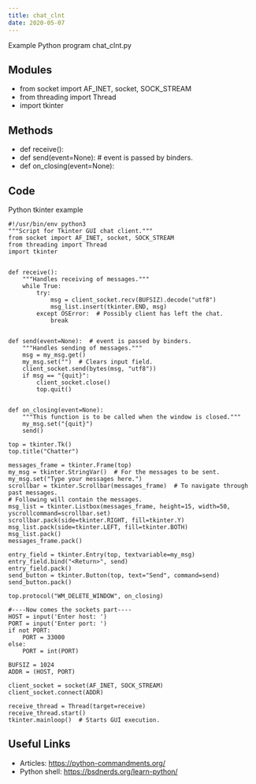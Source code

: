 ```yaml
---
title: chat_clnt
date: 2020-05-07
---
```

Example Python program chat_clnt.py

## Modules

* from socket import AF_INET, socket, SOCK_STREAM
* from threading import Thread
* import tkinter

## Methods

* def receive():
* def send(event=None):  # event is passed by binders.
* def on_closing(event=None):

## Code

Python tkinter example

    #!/usr/bin/env python3
    """Script for Tkinter GUI chat client."""
    from socket import AF_INET, socket, SOCK_STREAM
    from threading import Thread
    import tkinter
    
    
    def receive():
        """Handles receiving of messages."""
        while True:
            try:
                msg = client_socket.recv(BUFSIZ).decode("utf8")
                msg_list.insert(tkinter.END, msg)
            except OSError:  # Possibly client has left the chat.
                break
    
    
    def send(event=None):  # event is passed by binders.
        """Handles sending of messages."""
        msg = my_msg.get()
        my_msg.set("")  # Clears input field.
        client_socket.send(bytes(msg, "utf8"))
        if msg == "{quit}":
            client_socket.close()
            top.quit()
    
    
    def on_closing(event=None):
        """This function is to be called when the window is closed."""
        my_msg.set("{quit}")
        send()
    
    top = tkinter.Tk()
    top.title("Chatter")
    
    messages_frame = tkinter.Frame(top)
    my_msg = tkinter.StringVar()  # For the messages to be sent.
    my_msg.set("Type your messages here.")
    scrollbar = tkinter.Scrollbar(messages_frame)  # To navigate through past messages.
    # Following will contain the messages.
    msg_list = tkinter.Listbox(messages_frame, height=15, width=50, yscrollcommand=scrollbar.set)
    scrollbar.pack(side=tkinter.RIGHT, fill=tkinter.Y)
    msg_list.pack(side=tkinter.LEFT, fill=tkinter.BOTH)
    msg_list.pack()
    messages_frame.pack()
    
    entry_field = tkinter.Entry(top, textvariable=my_msg)
    entry_field.bind("<Return>", send)
    entry_field.pack()
    send_button = tkinter.Button(top, text="Send", command=send)
    send_button.pack()
    
    top.protocol("WM_DELETE_WINDOW", on_closing)
    
    #----Now comes the sockets part----
    HOST = input('Enter host: ')
    PORT = input('Enter port: ')
    if not PORT:
        PORT = 33000
    else:
        PORT = int(PORT)
    
    BUFSIZ = 1024
    ADDR = (HOST, PORT)
    
    client_socket = socket(AF_INET, SOCK_STREAM)
    client_socket.connect(ADDR)
    
    receive_thread = Thread(target=receive)
    receive_thread.start()
    tkinter.mainloop()  # Starts GUI execution.

## Useful Links

- Articles: https://python-commandments.org/
- Python shell: https://bsdnerds.org/learn-python/
